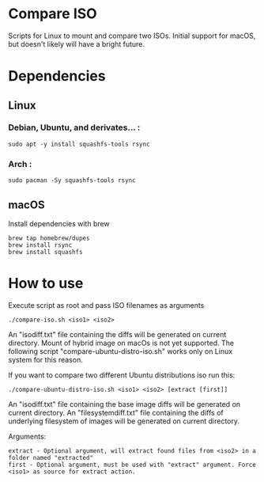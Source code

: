 # Compare ISO

Scripts for Linux to mount and compare two ISOs. 
Initial support for macOS, but doesn't likely will have a bright future.

# Dependencies

## Linux

### Debian, Ubuntu, and derivates... :

    sudo apt -y install squashfs-tools rsync

### Arch :

    sudo pacman -Sy squashfs-tools rsync
	
## macOS 

Install dependencies with brew

    brew tap homebrew/dupes
    brew install rsync
    brew install squashfs

# How to use

Execute script as root and pass ISO filenames as arguments

    ./compare-iso.sh <iso1> <iso2>

An "isodiff.txt" file containing the diffs will be generated on current directory.
Mount of hybrid image on macOs is not yet supported.
The following script "compare-ubuntu-distro-iso.sh" works only on Linux system for this reason.

If you want to compare two different Ubuntu distributions iso run this:

    ./compare-ubuntu-distro-iso.sh <iso1> <iso2> [extract [first]]

An "isodiff.txt" file containing the base image diffs will be generated on current directory.
An "filesystemdiff.txt" file containing the diffs of underlying filesystem of images will be generated on current directory.

Arguments:

	extract - Optional argument, will extract found files from <iso2> in a folder named "extracted"
	first - Optional argument, must be used with "extract" argument. Force <iso1> as source for extract action.
